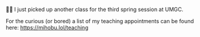 🧑‍🏫 I just picked up another class for the third spring session at UMGC.

For the curious (or bored) a list of my teaching appointments can be found here: [<span class="invisible">https://</span><span class="">mihobu.lol/teaching</span><span class="invisible"></span>](https://mihobu.lol/teaching)